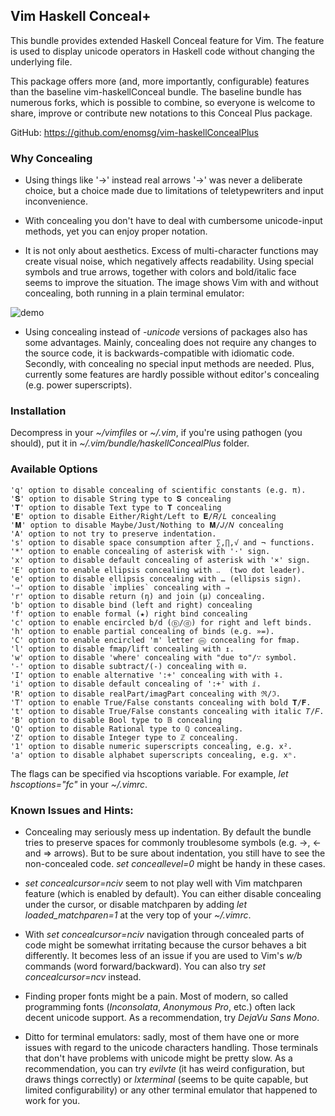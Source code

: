 ## Vim Haskell Conceal+

This bundle provides extended Haskell Conceal feature for Vim. The feature
is used to display unicode operators in Haskell code without changing the
underlying file.

This package offers more (and, more importantly, configurable) features
than the baseline vim-haskellConceal bundle. The baseline bundle has
numerous forks, which is possible to combine, so everyone is welcome to
share, improve or contribute new notations to this Conceal Plus package.

GitHub: https://github.com/enomsg/vim-haskellConcealPlus

### Why Concealing

- Using things like '->' instead real arrows '→' was never a deliberate
  choice, but a choice made due to limitations of teletypewriters and
  input inconvenience.

- With concealing you don't have to deal with cumbersome unicode-input
  methods, yet you can enjoy proper notation.

- It is not only about aesthetics. Excess of multi-character functions may
  create visual noise, which negatively affects readability. Using special
  symbols and true arrows, together with colors and bold/italic face seems
  to improve the situation. The image shows Vim with and without
  concealing, both running in a plain terminal emulator:

![demo](https://github.com/enomsg/vim-haskellConcealPlus/raw/master/demo.png)

- Using concealing instead of *-unicode* versions of packages also has
  some advantages. Mainly, concealing does not require any changes to the
  source code, it is backwards-compatible with idiomatic code. Secondly,
  with concealing no special input methods are needed. Plus, currently
  some features are hardly possible without editor's concealing (e.g.
  power superscripts).

### Installation

Decompress in your *~/vimfiles* or *~/.vim*, if you're using pathogen (you
should), put it in *~/.vim/bundle/haskellConcealPlus* folder.

### Available Options

    'q' option to disable concealing of scientific constants (e.g. π).
    '𝐒' option to disable String type to 𝐒 concealing
    '𝐓' option to disable Text type to 𝐓 concealing
    '𝐄' option to disable Either/Right/Left to 𝐄/𝑅/𝐿 concealing
    '𝐌' option to disable Maybe/Just/Nothing to 𝐌/𝐽/𝑁 concealing
    'A' option to not try to preserve indentation.
    's' option to disable space consumption after ∑,∏,√ and ¬ functions.
    '*' option to enable concealing of asterisk with '⋅' sign.
    'x' option to disable default concealing of asterisk with '×' sign.
    'E' option to enable ellipsis concealing with ‥  (two dot leader).
    'e' option to disable ellipsis concealing with … (ellipsis sign).
    '⇒' option to disable `implies` concealing with ⇒
    'r' option to disable return (η) and join (µ) concealing.
    'b' option to disable bind (left and right) concealing
    'f' option to enable formal (★) right bind concealing
    'c' option to enable encircled b/d (ⓑ/ⓓ) for right and left binds.
    'h' option to enable partial concealing of binds (e.g. »=).
    'C' option to enable encircled 'm' letter ⓜ concealing for fmap.
    'l' option to disable fmap/lift concealing with ↥.
    'w' option to disable 'where' concealing with "due to"/∵ symbol.
    '-' option to disable subtract/(-) concealing with ⊟.
    'I' option to enable alternative ':+' concealing with with ⨢.
    'i' option to disable default concealing of ':+' with ⅈ.
    'R' option to disable realPart/imagPart concealing with ℜ/ℑ.
    'T' option to enable True/False constants concealing with bold 𝐓/𝐅.
    't' option to disable True/False constants concealing with italic 𝑇/𝐹.
    'B' option to disable Bool type to 𝔹 concealing
    'Q' option to disable Rational type to ℚ concealing.
    'Z' option to disable Integer type to ℤ concealing.
    '1' option to disable numeric superscripts concealing, e.g. x².
    'a' option to disable alphabet superscripts concealing, e.g. xⁿ.

The flags can be specified via hscoptions variable. For example, *let
hscoptions="fc"* in your *~/.vimrc*.

### Known Issues and Hints:

- Concealing may seriously mess up indentation. By default the bundle
  tries to preserve spaces for commonly troublesome symbols (e.g. ->, <-
  and => arrows). But to be sure about indentation, you still have to see
  the non-concealed code. *set conceallevel=0* might be handy in these
  cases.

- *set concealcursor=nciv* seem to not play well with Vim matchparen
  feature (which is enabled by default). You can either disable concealing
  under the cursor, or disable matchparen by adding *let
  loaded_matchparen=1* at the very top of your *~/.vimrc*.

- With *set concealcursor=nciv* navigation through concealed parts of code
  might be somewhat irritating because the cursor behaves a bit
  differently. It becomes less of an issue if you are used to Vim's *w/b*
  commands (word forward/backward). You can also try *set
  concealcursor=ncv* instead.

- Finding proper fonts might be a pain. Most of modern, so called
  programming fonts (*Inconsolata*, *Anonymous Pro*, etc.) often lack
  decent unicode support. As a recommendation, try *DejaVu Sans Mono*.

- Ditto for terminal emulators: sadly, most of them have one or more
  issues with regard to the unicode characters handling. Those terminals
  that don't have problems with unicode might be pretty slow. As a
  recommendation, you can try *evilvte* (it has weird configuration, but
  draws things correctly) or *lxterminal* (seems to be quite capable, but
  limited configurability) or any other terminal emulator that happened to
  work for you.
